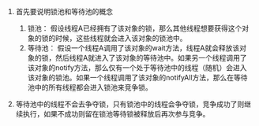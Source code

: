 
1. 首先要说明锁池和等待池的概念

    1. 锁池： 假设线程A已经拥有了该对象的锁，那么其他线程想要获得这个对象的锁的时候，这些线程就会进入该对象的锁池中。
    2. 等待池： 假设一个线程A调用了该对象的wait方法，线程A就会释放该对象的锁，然后线程A就进入了该对象的等待池中。如果另一个线程调用了该对象的notify方法，那么仅有一个处于等待池中的线程（随机）会进入该对象的锁池。如果一个线程调用了该对象的notifyAll方法，那么在等待池中的所有线程都会进入锁池来竞争锁。

2. 等待池中的线程不会去争夺锁，只有锁池中的线程会争夺锁，竞争成功了则继续执行，如果不成功则留在锁池等待锁被释放后再次参与竞争。